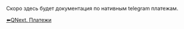 
Скоро здесь будет документация по нативным telegram платежам.



[⬅️QNext. Платежи](/docs/admin/pay)
  
